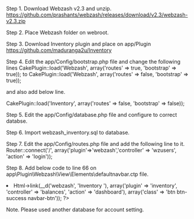 Step 1. Download Webzash v2.3 and unzip.
https://github.com/prashants/webzash/releases/download/v2.3/webzash-v2.3.zip

Step 2. Place Webzash folder on webroot.

Step 3. Download Inventory plugin and place on app/Plugin
https://github.com/maduranga2u/Inventory

Step 4. Edit the app/Config/bootstrap.php file and change the following lines 
CakePlugin::load('Webzash', array('routes' => true, 'bootstrap' => true));
to
CakePlugin::load('Webzash', array('routes' => false, 'bootstrap' => true));

and also add below line.

CakePlugin::load('Inventory', array('routes' => false, 'bootstrap' => false));

Step 5. Edit the app/Config/database.php file and configure to correct databse.

Step 6. Import webzash_inventory.sql to database.

Step 7. Edit the app/Config/routes.php file and add the following line to it.
 Router::connect('/', array('plugin'=>'webzash','controller' => 'wzusers', 'action' => 'login'));

Step 8. Add below code to line 66 on app\Plugin\Webzash\View\Elements\defaultnavbar.ctp file.

<li><span><?php echo $this->Html->link(__d('webzash', 'Inventory '), array('plugin' => 'inventory', 'controller' => 'balances', 'action' => 'dashboard'), array('class' => 'btn btn-success navbar-btn')); ?></span></li>

Note. Please used another database for account setting.
				
